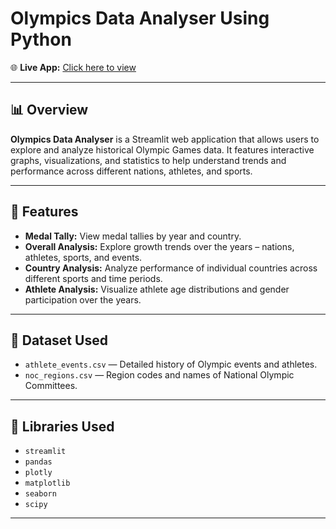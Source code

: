 # Olympics Data Analyser Using Python

🌐 **Live App:** [Click here to view](https://mainpy-olympics-data-analyser.streamlit.app/)

---

## 📊 Overview

**Olympics Data Analyser** is a Streamlit web application that allows users to explore and analyze historical Olympic Games data. It features interactive graphs, visualizations, and statistics to help understand trends and performance across different nations, athletes, and sports.

---

## 🚀 Features

- **Medal Tally:** View medal tallies by year and country.
- **Overall Analysis:** Explore growth trends over the years – nations, athletes, sports, and events.
- **Country Analysis:** Analyze performance of individual countries across different sports and time periods.
- **Athlete Analysis:** Visualize athlete age distributions and gender participation over the years.

---

## 📂 Dataset Used

- `athlete_events.csv` — Detailed history of Olympic events and athletes.
- `noc_regions.csv` — Region codes and names of National Olympic Committees.

---

## 🧠 Libraries Used

- `streamlit`
- `pandas`
- `plotly`
- `matplotlib`
- `seaborn`
- `scipy`

---
